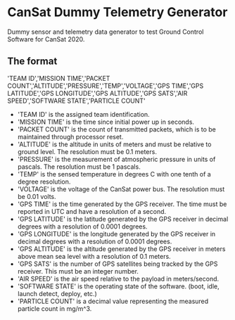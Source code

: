# CanSat Dummy Telemetry Generator
Dummy sensor and telemetry data generator to test Ground Control Software for CanSat 2020.

## The format

'TEAM ID','MISSION TIME','PACKET COUNT','ALTITUDE','PRESSURE','TEMP','VOLTAGE','GPS TIME','GPS LATITUDE','GPS LONGITUDE','GPS ALTITUDE','GPS SATS','AIR SPEED','SOFTWARE STATE','PARTICLE COUNT'

* 'TEAM ID' is the assigned team identification.
* 'MISSION TIME' is the time since initial power up in seconds.
* 'PACKET COUNT' is the count of transmitted packets, which is to be maintained through processor reset.
* 'ALTITUDE' is the altitude in units of meters and must be relative to ground level. The resolution must be 0.1 meters.
* 'PRESSURE' is the measurement of atmospheric pressure in units of pascals. The resolution must be 1 pascals.
* 'TEMP' is the sensed temperature in degrees C with one tenth of a degree resolution.
* 'VOLTAGE' is the voltage of the CanSat power bus. The resolution must be 0.01 volts.
* 'GPS TIME' is the time generated by the GPS receiver. The time must be reported in UTC and have a resolution of a second.
* 'GPS LATITUDE' is the latitude generated by the GPS receiver in decimal degrees with a resolution of 0.0001 degrees.
* 'GPS LONGITUDE' is the longitude generated by the GPS receiver in decimal degrees with a resolution of 0.0001 degrees.
* 'GPS ALTITUDE' is the altitude generated by the GPS receiver in meters above mean sea level with a resolution of 0.1 meters.
* 'GPS SATS' is the number of GPS satellites being tracked by the GPS receiver. This must be an integer number.
* 'AIR SPEED' is the air speed relative to the payload in meters/second.
* 'SOFTWARE STATE' is the operating state of the software. (boot, idle, launch detect, deploy, etc.)
* 'PARTICLE COUNT' is a decimal value representing the measured particle count in mg/m^3.